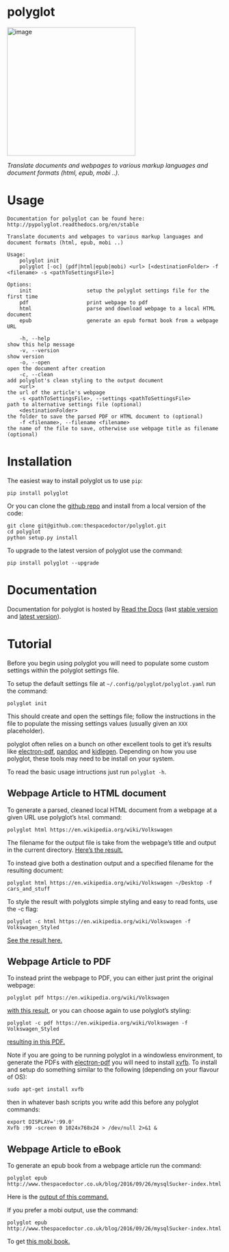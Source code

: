 polyglot
========

<img src="http://i.imgur.com/eifuDPP.png" alt="image" width="300" />

*Translate documents and webpages to various markup languages and document formats (html, epub, mobi ..)*.

Usage
=====

``` sourceCode
Documentation for polyglot can be found here: http://pypolyglot.readthedocs.org/en/stable

Translate documents and webpages to various markup languages and document formats (html, epub, mobi ..)

Usage:
    polyglot init
    polyglot [-oc] (pdf|html|epub|mobi) <url> [<destinationFolder> -f <filename> -s <pathToSettingsFile>]

Options:
    init                  setup the polyglot settings file for the first time
    pdf                   print webpage to pdf
    html                  parse and download webpage to a local HTML document
    epub                  generate an epub format book from a webpage URL

    -h, --help                                                      show this help message
    -v, --version                                                   show version
    -o, --open                                                      open the document after creation
    -c, --clean                                                     add polyglot's clean styling to the output document
    <url>                                                           the url of the article's webpage
    -s <pathToSettingsFile>, --settings <pathToSettingsFile>        path to alternative settings file (optional)
    <destinationFolder>                                             the folder to save the parsed PDF or HTML document to (optional)
    -f <filename>, --filename <filename>                            the name of the file to save, otherwise use webpage title as filename (optional)
```

Installation
============

The easiest way to install polyglot us to use `pip`:

``` sourceCode
pip install polyglot
```

Or you can clone the [github repo](https://github.com/thespacedoctor/polyglot) and install from a local version of the code:

``` sourceCode
git clone git@github.com:thespacedoctor/polyglot.git
cd polyglot
python setup.py install
```

To upgrade to the latest version of polyglot use the command:

``` sourceCode
pip install polyglot --upgrade
```

Documentation
=============

Documentation for polyglot is hosted by [Read the Docs](http://pypolyglot.readthedocs.org/en/stable/) (last [stable version](http://pypolyglot.readthedocs.org/en/stable/) and [latest version](http://pypolyglot.readthedocs.org/en/latest/)).

Tutorial
========

Before you begin using polyglot you will need to populate some custom settings within the polyglot settings file.

To setup the default settings file at `~/.config/polyglot/polyglot.yaml` run the command:

``` sourceCode
polyglot init
```

This should create and open the settings file; follow the instructions in the file to populate the missing settings values (usually given an `XXX` placeholder).

polyglot often relies on a bunch on other excellent tools to get it’s results like [electron-pdf](https://github.com/fraserxu/electron-pdf), [pandoc](http://pandoc.org) and [kidlegen](https://www.amazon.com/gp/feature.html?docId=1000765211). Depending on how you use polyglot, these tools may need to be install on your system.

To read the basic usage intructions just run `polyglot -h`.

Webpage Article to HTML document
--------------------------------

To generate a parsed, cleaned local HTML document from a webpage at a given URL use polyglot’s `html` command:

``` sourceCode
polyglot html https://en.wikipedia.org/wiki/Volkswagen
```

The filename for the output file is take from the webpage’s title and output in the current directory. [Here’s the result.](_static/examples/Volkswagen.html)

To instead give both a destination output and a specified filename for the resulting document:

``` sourceCode
polyglot html https://en.wikipedia.org/wiki/Volkswagen ~/Desktop -f cars_and_stuff
```

To style the result with polyglots simple styling and easy to read fonts, use the -c flag:

``` sourceCode
polyglot -c html https://en.wikipedia.org/wiki/Volkswagen -f Volkswagen_Styled
```

[See the result here.](_static/examples/Volkswagen_Styled.html)

Webpage Article to PDF
----------------------

To instead print the webpage to PDF, you can either just print the original webpage:

``` sourceCode
polyglot pdf https://en.wikipedia.org/wiki/Volkswagen
```

[with this result](_static/examples/Volkswagen.pdf), or you can choose again to use polyglot’s styling:

``` sourceCode
polyglot -c pdf https://en.wikipedia.org/wiki/Volkswagen -f Volkswagen_Styled
```

[resulting in this PDF.](_static/examples/Volkswagen_Styled.pdf)

Note if you are going to be running polyglot in a windowless environment, to generate the PDFs with [electron-pdf](%60https://github.com/fraserxu/electron-pdf%60) you will need to install [xvfb](https://www.x.org/archive/X11R7.6/doc/man/man1/Xvfb.1.xhtml). To install and setup do something similar to the following (depending on your flavour of OS):

``` sourceCode
sudo apt-get install xvfb
```

then in whatever bash scripts you write add this before any polyglot commands:

``` sourceCode
export DISPLAY=':99.0'
Xvfb :99 -screen 0 1024x768x24 > /dev/null 2>&1 &
```

Webpage Article to eBook
------------------------

To generate an epub book from a webpage article run the command:

``` sourceCode
polyglot epub http://www.thespacedoctor.co.uk/blog/2016/09/26/mysqlSucker-index.html 
```

Here is the [output of this command.](_static/examples/mysqlSucker.epub)

If you prefer a mobi output, use the command:

``` sourceCode
polyglot epub http://www.thespacedoctor.co.uk/blog/2016/09/26/mysqlSucker-index.html 
```

To get [this mobi book.](_static/examples/mysqlSucker.mobi)
